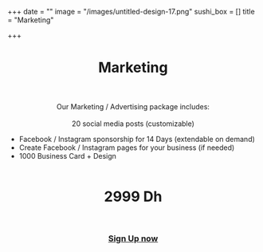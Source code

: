 +++
date = ""
image = "/images/untitled-design-17.png"
sushi_box = []
title = "Marketing"

+++
<h1 style="text-align:center;">Marketing<br><br></h1>

<p style="text-align:center;">Our Marketing / Advertising package includes:<br><br>20 social media posts (customizable)

* Facebook / Instagram sponsorship for 14 Days (extendable on demand)
* Create Facebook / Instagram pages for your business (if needed)
* 1000 Business Card + Design<br><br></p>

<h1 style="text-align:center;">2999 Dh<br><br></h1>

<h3 style="text-align:center;"><a href="https://business-booster.netlify.app/contact">Sign Up now</a></h3>